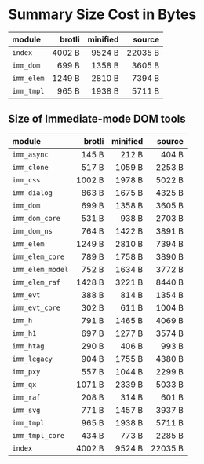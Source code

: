 # Summary Size Cost in Bytes

| module           |   brotli | minified |   source |
|:-----------------|---------:|---------:|---------:|
| `index`          |   4002 B |   9524 B |  22035 B |
| `imm_dom`        |    699 B |   1358 B |   3605 B |
| `imm_elem`       |   1249 B |   2810 B |   7394 B |
| `imm_tmpl`       |    965 B |   1938 B |   5711 B |


## Size of Immediate-mode DOM tools

| module           |   brotli | minified |   source |
|:-----------------|---------:|---------:|---------:|
| `imm_async`      |    145 B |    212 B |    404 B |
| `imm_clone`      |    517 B |   1059 B |   2253 B |
| `imm_css`        |   1002 B |   1978 B |   5022 B |
| `imm_dialog`     |    863 B |   1675 B |   4325 B |
| `imm_dom`        |    699 B |   1358 B |   3605 B |
| `imm_dom_core`   |    531 B |    938 B |   2703 B |
| `imm_dom_ns`     |    764 B |   1422 B |   3891 B |
| `imm_elem`       |   1249 B |   2810 B |   7394 B |
| `imm_elem_core`  |    789 B |   1758 B |   3890 B |
| `imm_elem_model` |    752 B |   1634 B |   3772 B |
| `imm_elem_raf`   |   1428 B |   3221 B |   8440 B |
| `imm_evt`        |    388 B |    814 B |   1354 B |
| `imm_evt_core`   |    302 B |    611 B |   1004 B |
| `imm_h`          |    791 B |   1465 B |   4069 B |
| `imm_h1`         |    697 B |   1277 B |   3574 B |
| `imm_htag`       |    290 B |    406 B |    993 B |
| `imm_legacy`     |    904 B |   1755 B |   4380 B |
| `imm_pxy`        |    557 B |   1044 B |   2299 B |
| `imm_qx`         |   1071 B |   2339 B |   5033 B |
| `imm_raf`        |    208 B |    314 B |    601 B |
| `imm_svg`        |    771 B |   1457 B |   3937 B |
| `imm_tmpl`       |    965 B |   1938 B |   5711 B |
| `imm_tmpl_core`  |    434 B |    773 B |   2285 B |
| `index`          |   4002 B |   9524 B |  22035 B |

